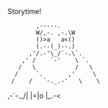 Storytime!

            ,-----.
            W/,-. ,-.\W
            ()>a   a<()
            (.--(_)--.)
          ,'/.-'\_/`-.\`.
        ,' /    `-'    \ `.
       /   \           /   \
      /     `.       ,'     \
     /    /   `-._.-'   \    \
   ,-`-._/|     |=|o    |\_.-<